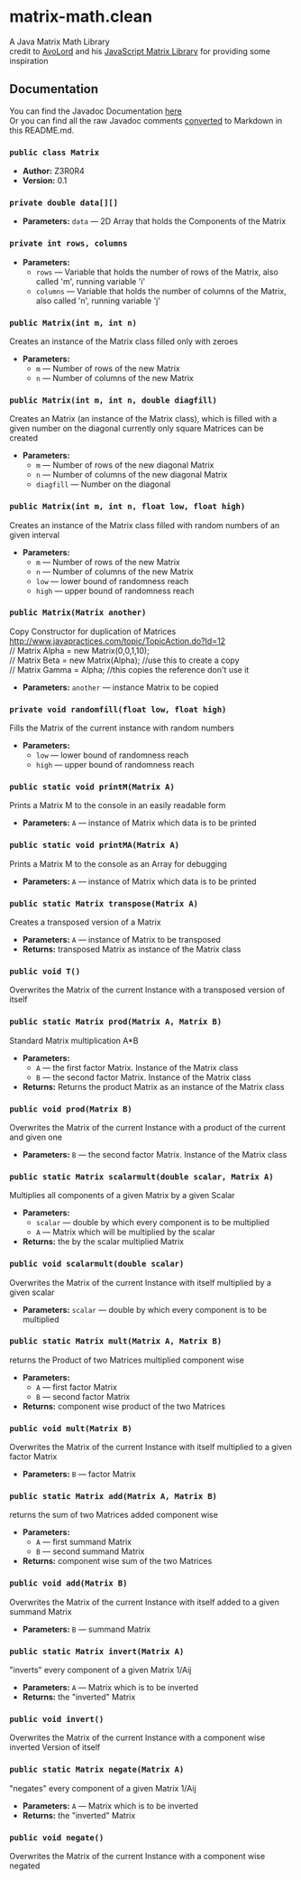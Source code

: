 ﻿# matrix-math.clean
A Java Matrix Math Library<br>
credit to [AvoLord](https://github.com/Avolord) and his [JavaScript Matrix Library](https://github.com/Avolord/AvoMatrix) for providing some inspiration
## Documentation
You can find the Javadoc Documentation [here](https://z3r0r4.github.io/matrix-math/Matrix.html)<br>
Or you can find all the raw Javadoc comments [converted](https://delight-im.github.io/Javadoc-to-Markdown) to Markdown in this README.md.

### `public class Matrix`

 * **Author:** Z3R0R4
 * **Version:** 0.1

### `private double data[][]`

 * **Parameters:** `data` — 2D Array that holds the Components of the Matrix

### `private int rows, columns`

 * **Parameters:**
   * `rows` — Variable that holds the number of rows of the Matrix, also called 'm', running variable 'i'
   * `columns` — Variable that holds the number of columns of the Matrix, also called 'n', running variable 'j'

### `public Matrix(int m, int n)`

Creates an instance of the Matrix class filled only with zeroes

 * **Parameters:**
   * `m` — Number of rows of the new Matrix
   * `n` — Number of columns of the new Matrix

### `public Matrix(int m, int n, double diagfill)`

Creates an Matrix (an instance of the Matrix class), which is filled with a given number on the diagonal currently only square Matrices can be created

 * **Parameters:**
   * `m` — Number of rows of the new diagonal Matrix
   * `n` — Number of columns of the new diagonal Matrix
   * `diagfill` — Number on the diagonal

### `public Matrix(int m, int n, float low, float high)`

Creates an instance of the Matrix class filled with random numbers of an given interval

 * **Parameters:**
   * `m` — Number of rows of the new Matrix
   * `n` — Number of columns of the new Matrix
   * `low` — lower bound of randomness reach
   * `high` — upper bound of randomness reach

### `public Matrix(Matrix another)`

Copy Constructor for duplication of Matrices <br> http://www.javapractices.com/topic/TopicAction.do?Id=12 <br> // Matrix Alpha = new Matrix(0,0,1,10); <br> // Matrix Beta = new Matrix(Alpha); //use this to create a copy <br> // Matrix Gamma = Alpha; //this copies the reference don't use it

 * **Parameters:** `another` — instance Matrix to be copied

### `private void randomfill(float low, float high)`

Fills the Matrix of the current instance with random numbers

 * **Parameters:**
   * `low` — lower bound of randomness reach
   * `high` — upper bound of randomness reach

### `public static void printM(Matrix A)`

Prints a Matrix M to the console in an easily readable form

 * **Parameters:** `A` — instance of Matrix which data is to be printed

### `public static void printMA(Matrix A)`

Prints a Matrix M to the console as an Array for debugging

 * **Parameters:** `A` — instance of Matrix which data is to be printed

### `public static Matrix transpose(Matrix A)`

Creates a transposed version of a Matrix

 * **Parameters:** `A` — instance of Matrix to be transposed
 * **Returns:** transposed Matrix as instance of the Matrix class

### `public void T()`

Overwrites the Matrix of the current Instance with a transposed version of itself

### `public static Matrix prod(Matrix A, Matrix B)`

Standard Matrix multiplication A*B

 * **Parameters:**
   * `A` — the first factor Matrix. Instance of the Matrix class
   * `B` — the second factor Matrix. Instance of the Matrix class
 * **Returns:** Returns the product Matrix as an instance of the Matrix class

### `public void prod(Matrix B)`

Overwrites the Matrix of the current Instance with a product of the current and given one

 * **Parameters:** `B` — the second factor Matrix. Instance of the Matrix class

### `public static Matrix scalarmult(double scalar, Matrix A)`

Multiplies all components of a given Matrix by a given Scalar

 * **Parameters:**
   * `scalar` — double by which every component is to be multiplied
   * `A` — Matrix which will be multiplied by the scalar
 * **Returns:** the by the scalar multiplied Matrix

### `public void scalarmult(double scalar)`

Overwrites the Matrix of the current Instance with itself multiplied by a given scalar

 * **Parameters:** `scalar` — double by which every component is to be multiplied

### `public static Matrix mult(Matrix A, Matrix B)`

returns the Product of two Matrices multiplied component wise

 * **Parameters:**
   * `A` — first factor Matrix
   * `B` — second factor Matrix
 * **Returns:** component wise product of the two Matrices

### `public void mult(Matrix B)`

Overwrites the Matrix of the current Instance with itself multiplied to a given factor Matrix

 * **Parameters:** `B` — factor Matrix

### `public static Matrix add(Matrix A, Matrix B)`

returns the sum of two Matrices added component wise

 * **Parameters:**
   * `A` — first summand Matrix
   * `B` — second summand Matrix
 * **Returns:** component wise sum of the two Matrices

### `public void add(Matrix B)`

Overwrites the Matrix of the current Instance with itself added to a given summand Matrix

 * **Parameters:** `B` — summand Matrix

### `public static Matrix invert(Matrix A)`

"inverts" every component of a given Matrix 1/Aij

 * **Parameters:** `A` — Matrix which is to be inverted
 * **Returns:** the "inverted" Matrix

### `public void invert()`

Overwrites the Matrix of the current Instance with a component wise inverted Version of itself

### `public static Matrix negate(Matrix A)`

"negates" every component of a given Matrix 1/Aij

 * **Parameters:** `A` — Matrix which is to be inverted
 * **Returns:** the "inverted" Matrix

### `public void negate()`

Overwrites the Matrix of the current Instance with a component wise negated

